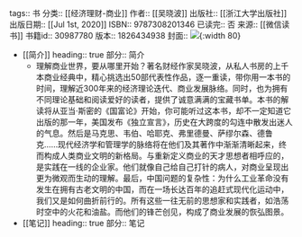 tags:: 书
分类:: [[经济理财-商业]]
作者:: [[吴晓波]]
出版社:: [[浙江大学出版社]]
出版日期:: [[Jul 1st, 2020]]
ISBN:: 9787308201346
已读完:: 否
来源:: [[微信读书]]
书籍id:: 30987780
版本:: 1826434938
封面:: ![](https://weread-1258476243.file.myqcloud.com/weread/cover/68/YueWen_30987780/s_YueWen_30987780.jpg){:width 80}

- [[简介]]
  heading:: true
  部分:: 简介
	- 理解商业世界，要从哪里开始？著名财经作家吴晓波，从私人书房的上千本商业经典中，精心挑选出50部代表性作品，逐一重读，带你用一本书的时间，理解近300年来的经济理论迭代、商业发展脉络。同时，也为拥有不同理论基础和阅读爱好的读者，提供了诚意满满的宝藏书单。本书的解读将从亚当·斯密的《国富论》开始，你可能听过这本书，却不一定知道它出版的那一年，美国发布《独立宣言》，历史在大跨度的勾连中散发出迷人的气息。然后是马克思、韦伯、哈耶克、弗里德曼、萨缪尔森、德鲁克……现代经济学和管理学的脉络将在他们及其著作中渐渐清晰起来，终而构成人类商业文明的新格局。与重新定义商业的天才思想者相呼应的，是实践在一线的企业家。他们就像自己给自己打针的病人，对商业呈现出更为微观而生动的理解。最后，中国问题的复杂性：为什么工业革命没有发生在拥有古老文明的中国，而在一场长达百年的追赶式现代化运动中，我们又是如何曲折前行的。所有这些一往无前的思想家和实践者，如浩荡时空中的火花和油盐。而他们的锋芒创见，构成了商业发展的恢弘图景。
- [[笔记]]
  heading:: true
  部分:: 笔记
